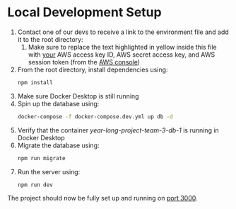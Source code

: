 # Local Development Setup

1. Contact one of our devs to receive a link to the environment file and add it to the root directory:
   1. Make sure to replace the text highlighted in yellow inside this file with <u>your</u> AWS access key ID, AWS secret
      access key, and AWS session token (from the [AWS console](https://ubc-cicsso.awsapps.com/start#/))
2. From the root directory, install dependencies using:
    ```bash
    npm install
    ```
3. Make sure Docker Desktop is still running
4. Spin up the database using:
    ```bash
    docker-compose -f docker-compose.dev.yml up db -d
    ```
5. Verify that the container _year-long-project-team-3-db-1_ is running in Docker Desktop
6. Migrate the database using:
    ```bash
    npm run migrate
    ```
7. Run the server using:
    ```bash
    npm run dev
    ```

The project should now be fully set up and running on [port 3000](http://localhost:3000/).